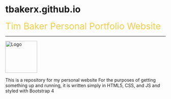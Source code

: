 # tbakerx.github.io

<span style="color: #f2cf4a; font-size: 2em;">Tim Baker Personal Portfolio Website</span>
<hr>
<img src="/relative/assets/logo.png" alt="Logo" style="width: 100px; height:100px"/>


This is a repository for my personal website
For the purposes of getting something up and running, it is written simply in HTML5, CSS, and JS and styled with Bootstrap 4
